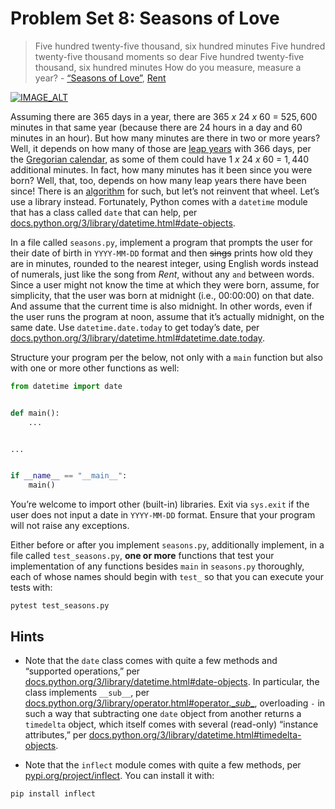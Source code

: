 # Problem Set 8: Seasons of Love

> Five hundred twenty-five thousand, six hundred minutes
> Five hundred twenty-five thousand moments so dear
> Five hundred twenty-five thousand, six hundred minutes
> How do you measure, measure a year?
> \- [“Seasons of Love”](https://en.wikipedia.org/wiki/Seasons_of_Love), [Rent](<https://en.wikipedia.org/wiki/Rent_(musical)>)

[![IMAGE_ALT](https://img.youtube.com/vi/UvyHuse6buY/maxresdefault.jpg)](https://youtu.be/UvyHuse6buY)

Assuming there are 365 days in a year, there are $365$ $x$ $24$ $x$ $60$ $=$ $525,600$ minutes in that same year (because there are 24 hours in a day and 60 minutes in an hour). But how many minutes are there in two or more years? Well, it depends on how many of those are [leap years](https://en.wikipedia.org/wiki/Leap_year) with 366 days, per the [Gregorian calendar](https://en.wikipedia.org/wiki/Gregorian_calendar), as some of them could have $1$ $x$ $24$ $x$ $60$ $=$ $1,440$ additional minutes. In fact, how many minutes has it been since you were born? Well, that, too, depends on how many leap years there have been since! There is an [algorithm](https://en.wikipedia.org/wiki/Leap_year#Algorithm) for such, but let’s not reinvent that wheel. Let’s use a library instead. Fortunately, Python comes with a `datetime` module that has a class called `date` that can help, per [docs.python.org/3/library/datetime.html#date-objects](https://docs.python.org/3/library/datetime.html#date-objects).

In a file called `seasons.py`, implement a program that prompts the user for their date of birth in `YYYY-MM-DD` format and then ~~sings~~ prints how old they are in minutes, rounded to the nearest integer, using English words instead of numerals, just like the song from _Rent_, without any `and` between words. Since a user might not know the time at which they were born, assume, for simplicity, that the user was born at midnight (i.e., 00:00:00) on that date. And assume that the current time is also midnight. In other words, even if the user runs the program at noon, assume that it’s actually midnight, on the same date. Use `datetime.date.today` to get today’s date, per [docs.python.org/3/library/datetime.html#datetime.date.today](https://docs.python.org/3/library/datetime.html#datetime.date.today).

Structure your program per the below, not only with a `main` function but also with one or more other functions as well:

```python
from datetime import date


def main():
    ...


...


if __name__ == "__main__":
    main()
```

You’re welcome to import other (built-in) libraries. Exit via `sys.exit` if the user does not input a date in `YYYY-MM-DD` format. Ensure that your program will not raise any exceptions.

Either before or after you implement `seasons.py`, additionally implement, in a file called `test_seasons.py`, **one or more** functions that test your implementation of any functions besides `main` in `seasons.py` thoroughly, each of whose names should begin with `test_` so that you can execute your tests with:

```shell
pytest test_seasons.py
```

## Hints

- Note that the `date` class comes with quite a few methods and “supported operations,” per [docs.python.org/3/library/datetime.html#date-objects](https://docs.python.org/3/library/datetime.html#date-objects). In particular, the class implements `__sub__`, per [docs.python.org/3/library/operator.html#operator.\__sub__](https://docs.python.org/3/library/operator.html#operator.__sub__), overloading `-` in such a way that subtracting one `date` object from another returns a `timedelta` object, which itself comes with several (read-only) “instance attributes,” per [docs.python.org/3/library/datetime.html#timedelta-objects](https://docs.python.org/3/library/datetime.html#timedelta-objects).

- Note that the `inflect` module comes with quite a few methods, per [pypi.org/project/inflect](https://pypi.org/project/inflect/). You can install it with:

```shell
pip install inflect
```
